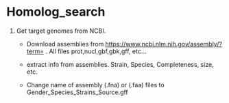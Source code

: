 # Homolog_search

1. Get target genomes from NCBI.

    - Download assemblies from https://www.ncbi.nlm.nih.gov/assembly/?term= . All files prot,nucl,gbf,gbk,gff, etc...

    - extract info from assemblies. Strain, Species, Completeness, size, etc.
    
    - Change name of assembly (.fna) or (.faa) files to Gender_Species_Strains_Source.gff
